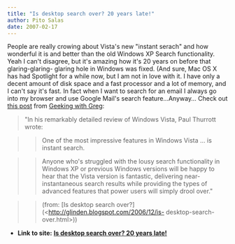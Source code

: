 ```yaml
---
title: "Is desktop search over? 20 years late!"
author: Pito Salas
date: 2007-02-17
---
```




People are really crowing about Vista's new "instant serach" and how wonderful
it is and better than the old Windows XP Search functionality. Yeah I can't
disagree, but it's amazing how it's 20 years on before that glaring-glaring-
glaring hole in Windows was fixed. (And sure, Mac OS X has had Spotlight for a
while now, but I am not in love with it. I have only a decent amount of disk
space and a fast processor and a lot of memory, and I can't say it's fast. In
fact when I want to search for an email I always go into my browser and use
Google Mail's search feature…Anyway… Check out [this
post](<http://glinden.blogspot.com/2006/12/is-desktop-search-over.html>) from
[Geeking with Greg](<http://glinden.blogspot.com/index.html>):

> "In his remarkably detailed review of Windows Vista, Paul Thurrott wrote:
>

>> One of the most impressive features in Windows Vista … is instant search.

>>

>> Anyone who's struggled with the lousy search functionality in Windows XP or
previous Windows versions will be happy to hear that the Vista version is
fantastic, delivering near-instantaneous search results while providing the
types of advanced features that power users will simply drool over."

>>

>> (from: [Is desktop search over?](<http://glinden.blogspot.com/2006/12/is-
desktop-search-over.html>))


* **Link to site:** **[Is desktop search over? 20 years late!](None)**
